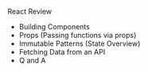 React Review
- Building Components
- Props (Passing functions via props)
- Immutable Patterns (State Overview)
- Fetching Data from an API
- Q and A